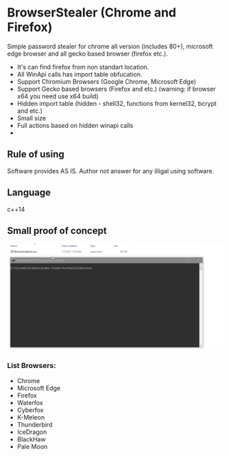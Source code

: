 # BrowserStealer (Chrome and Firefox)
Simple password stealer for chrome all version (includes 80+), microsoft edge browser and all gecko based browser (firefox etc.). 

- It's can find firefox from non standart location.
- All WinApi calls has import table obfucation.
- Support Chromium Browsers (Google Chrome, Microsoft Edge)
- Support Gecko based browsers (Firefox and etc.) (warning: if browser x64 you need use x64 build)
- Hidden import table (hidden - shell32, functions from kernel32, bcrypt and etc.)
- Small size
- Full actions based on hidden winapi calls
- 
## Rule of using
Software provides AS IS. Author not answer for any illigal using software.

## Language
c++14

## Small proof of concept

![alt text](https://raw.githubusercontent.com/SaulBerrenson/BrowserStealer/main/miscs/proof/DOoS5hYVlu.gif)

### List Browsers:

- Chrome
- Microsoft Edge
- Firefox
- Waterfox
- Cyberfox
- K-Meleon
- Thunderbird
- IceDragon
- BlackHaw
- Pale Moon

